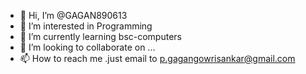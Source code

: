 - 👋 Hi, I’m @GAGAN890613
- 👀 I’m interested in Programming
- 🌱 I’m currently learning bsc-computers
- 💞️ I’m looking to collaborate on ...
- 📫 How to reach me .just email to p.gagangowrisankar@gmail.com

<!---
GAGAN890613/GAGAN890613 is a ✨ special ✨ repository because its `README.md` (this file) appears on your GitHub profile.
You can click the Preview link to take a look at your changes.
--->
